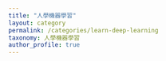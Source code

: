```yaml
---
title: "人學機器學習"
layout: category
permalink: /categories/learn-deep-learning
taxonomy: 人學機器學習
author_profile: true
---
```

